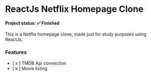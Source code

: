 # ReactJs Netflix Homepage Clone

<h4> Project status: ✅ Finished </h4>

This is a Netflix homepage clone, made just for study purposes using ReactJs.

### Features

- [ x ] TMDB Api connection
- [ x ] Movie listing

